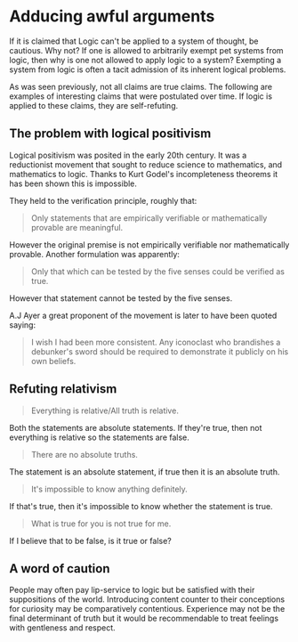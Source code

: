 # Adducing awful arguments

If it is claimed that Logic can't be applied to a system of thought, be cautious.  Why
not? If one is allowed to arbitrarily exempt pet systems from logic, then
why is one not allowed to apply logic to a system? Exempting a system from
logic is often a tacit admission of its inherent logical problems. 

As was seen previously, not all claims are true claims. The following are
examples of interesting claims that were postulated over time. If logic is
applied to these claims, they are self-refuting.

## The problem with logical positivism

Logical positivism was posited in the early 20th century. It was a reductionist
movement that sought to reduce science to mathematics, and mathematics to
logic. Thanks to Kurt Godel's incompleteness theorems it has been shown this is
impossible.

They held to the verification principle, roughly that:

> Only statements that are empirically verifiable or mathematically provable
> are meaningful. 

However the original premise is not empirically verifiable nor mathematically
provable. Another formulation was apparently:

> Only that which can be tested by the five senses could be verified as true.

However that statement cannot be tested by the five senses.

A.J Ayer a great proponent of the movement is later to have been quoted saying:

> I wish I had been more consistent. Any iconoclast who brandishes a debunker's
> sword should be required to demonstrate it publicly on his own beliefs.

## Refuting relativism 

> Everything is relative/All truth is relative.

Both the statements are absolute statements. If they're true, then not
everything is relative so the statements are false.

> There are no absolute truths.

The statement is an absolute statement, if true then it is an absolute truth.

> It's impossible to know anything definitely.

If that's true, then it's impossible to know whether the statement is true.

> What is true for you is not true for me.

If I believe that to be false, is it true or false?

## A word of caution

People may often pay lip-service to logic but be satisfied with their
suppositions of the world. Introducing content counter to their conceptions for
curiosity may be comparatively contentious. Experience may not be the final
determinant of truth but it would be recommendable to treat feelings with
gentleness and respect.
